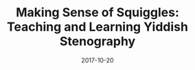 ---
title: "Making Sense of Squiggles: Teaching and Learning Yiddish Stenography"
collection: publications
category: manuscript
permalink: /publication/2017-10-20-stenography
excerpt: 'Stenography is by its very nature ephemeral: if few typed manuscripts of published works have been preserved, even fewer of the first transcribed drafts have survived. But published educational materials illuminate the trends of linguistic assimilation as they played out in Yiddish stenographic theory and practice.'
date: 2017-10-20
venue: 'In geveb'
paperurl: 'https://ingeveb.org/blog/making-sense-of-squiggles-teaching-and-learning-yiddish-stenography'
citation: 'Hoffenberg, Elena. “Making Sense of Squiggles: Teaching and Learning Yiddish Stenography.” *In geveb* (October 2017):'
---